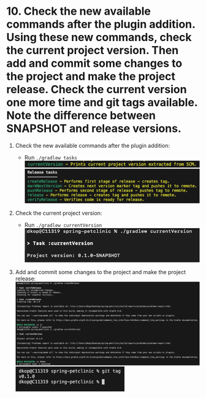 # 10. Check the new available commands after the plugin addition. Using these new commands, check the current project version. Then add and commit some changes to the project and make the project release. Check the current version one more time and git tags available. Note the difference between SNAPSHOT and release versions.

1. Check the new available commands after the plugin addition:
    * Run `./gradlew tasks` <br>
        ![Screenshot](./1.png)
        ![Screenshot](./2.png)

2. Check the current project version:
    * Run `./gradlew currentVersion` <br>
    ![Screenshot](../9/2.png)

3. Add and commit some changes to the project and make the project release:
    ![Screenshot](./3.png)
    ![Screenshot](./4.png)